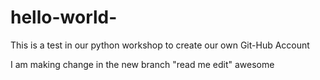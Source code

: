 # hello-world-
This is a test in our python workshop to create our own Git-Hub Account

I am making change in the new branch "read me edit"
awesome
